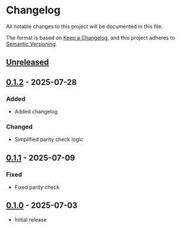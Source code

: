 # Changelog

All notable changes to this project will be documented in this file.

The format is based on [Keep a Changelog](https://keepachangelog.com/en/1.1.0/),
and this project adheres to [Semantic Versioning](https://semver.org/spec/v2.0.0.html).

## [Unreleased]

## [0.1.2] - 2025-07-28

### Added
- Added changelog

### Changed
- Simplified parity check logic

## [0.1.1] - 2025-07-09

### Fixed
- Fixed parity check

## [0.1.0] - 2025-07-03
- Initial release


[unreleased]: https://github.com/phycrax/mt6816/compare/v0.1.2...HEAD
[0.1.2]: https://github.com/phycrax/mt6816/compare/v0.1.1...v0.1.2
[0.1.1]: https://github.com/phycrax/mt6816/compare/v0.1.0...v0.1.1
[0.1.0]: https://github.com/phycrax/mt6816/releases/tag/v0.1.0
